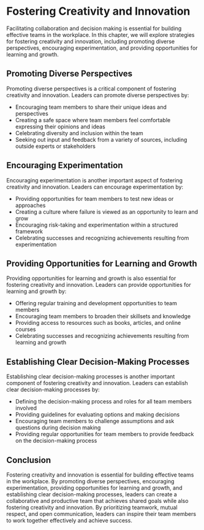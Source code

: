 Fostering Creativity and Innovation
==============================================================================================

Facilitating collaboration and decision making is essential for building effective teams in the workplace. In this chapter, we will explore strategies for fostering creativity and innovation, including promoting diverse perspectives, encouraging experimentation, and providing opportunities for learning and growth.

Promoting Diverse Perspectives
------------------------------

Promoting diverse perspectives is a critical component of fostering creativity and innovation. Leaders can promote diverse perspectives by:

* Encouraging team members to share their unique ideas and perspectives
* Creating a safe space where team members feel comfortable expressing their opinions and ideas
* Celebrating diversity and inclusion within the team
* Seeking out input and feedback from a variety of sources, including outside experts or stakeholders

Encouraging Experimentation
---------------------------

Encouraging experimentation is another important aspect of fostering creativity and innovation. Leaders can encourage experimentation by:

* Providing opportunities for team members to test new ideas or approaches
* Creating a culture where failure is viewed as an opportunity to learn and grow
* Encouraging risk-taking and experimentation within a structured framework
* Celebrating successes and recognizing achievements resulting from experimentation

Providing Opportunities for Learning and Growth
-----------------------------------------------

Providing opportunities for learning and growth is also essential for fostering creativity and innovation. Leaders can provide opportunities for learning and growth by:

* Offering regular training and development opportunities to team members
* Encouraging team members to broaden their skillsets and knowledge
* Providing access to resources such as books, articles, and online courses
* Celebrating successes and recognizing achievements resulting from learning and growth

Establishing Clear Decision-Making Processes
--------------------------------------------

Establishing clear decision-making processes is another important component of fostering creativity and innovation. Leaders can establish clear decision-making processes by:

* Defining the decision-making process and roles for all team members involved
* Providing guidelines for evaluating options and making decisions
* Encouraging team members to challenge assumptions and ask questions during decision making
* Providing regular opportunities for team members to provide feedback on the decision-making process

Conclusion
----------

Fostering creativity and innovation is essential for building effective teams in the workplace. By promoting diverse perspectives, encouraging experimentation, providing opportunities for learning and growth, and establishing clear decision-making processes, leaders can create a collaborative and productive team that achieves shared goals while also fostering creativity and innovation. By prioritizing teamwork, mutual respect, and open communication, leaders can inspire their team members to work together effectively and achieve success.
